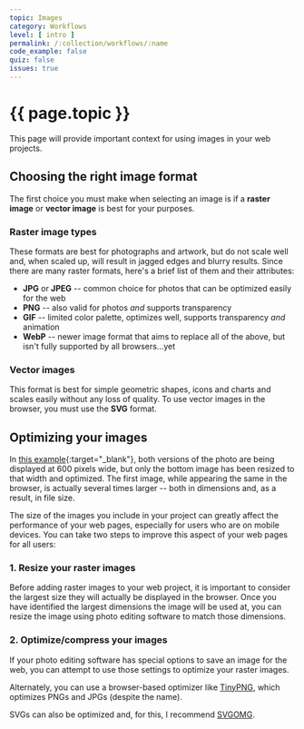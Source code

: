 ```yaml
---
topic: Images
category: Workflows
level: [ intro ]
permalink: /:collection/workflows/:name
code_example: false
quiz: false
issues: true
---
```


# {{ page.topic }}

This page will provide important context for using images in your web projects.

## Choosing the right image format
The first choice you must make when selecting an image is if a <b>raster image</b> or <b>vector image</b> is best for your purposes.

### Raster image types
These formats are best for photographs and artwork, but do not scale well and, when scaled up, will result in jagged edges and blurry results. Since there are many raster formats, here's a brief list of them and their attributes:

- **JPG** or **JPEG** -- common choice for photos that can be optimized easily for the web
- **PNG** -- also valid for photos _and_ supports transparency
- **GIF** -- limited color palette, optimizes well, supports transparency _and_ animation
- **WebP** -- newer image format that aims to replace all of the above, but isn't fully supported by all browsers...yet

### Vector images
This format is best for simple geometric shapes, icons and charts and scales easily without any loss of quality. To use vector images in the browser, you must use the **SVG** format.

## Optimizing your images
In [this example](https://image-optimization-demo.glitch.me/){:target="_blank"}, both versions of the photo are being displayed at 600 pixels wide, but only the bottom image has been resized to that width and optimized. The first image, while appearing the same in the browser, is actually several times larger -- both in dimensions and, as a result, in file size.

The size of the images you include in your project can greatly affect the performance of your web pages, especially for users who are on mobile devices. You can take two steps to improve this aspect of your web pages for all users:

### 1. Resize your raster images
Before adding raster images to your web project, it is important to consider the largest size they will actually be displayed in the browser. Once you have identified the largest dimensions the image will be used at, you can resize the image using photo editing software to match those dimensions.

### 2. Optimize/compress your images
If your photo editing software has special options to save an image for the web, you can attempt to use those settings to optimize your raster images.

Alternately, you can use a browser-based optimizer like [TinyPNG](https://tinypng.com/), which optimizes PNGs and JPGs (despite the name).

SVGs can also be optimized and, for this, I recommend [SVGOMG](https://jakearchibald.github.io/svgomg/).

